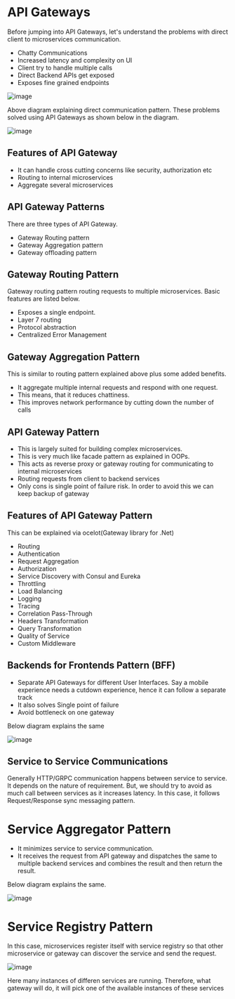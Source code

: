 # API Gateways

Before jumping into API Gateways, let's understand the problems with direct client to microservices communication.

- Chatty Communications
- Increased latency and complexity on UI
- Client try to handle multiple calls
- Direct Backend APIs get exposed
- Exposes fine grained endpoints

![image](https://user-images.githubusercontent.com/3886381/159747826-d68c65a3-3072-45ca-906e-c77dd084da2d.png)

Above diagram explaining direct communication pattern. These problems solved using API Gateways as shown below in the diagram.

![image](https://user-images.githubusercontent.com/3886381/159748283-a96911a5-3533-47f8-b0ca-e6f4e4f0085f.png)

## Features of API Gateway

- It can handle cross cutting concerns like security, authorization etc
- Routing to internal microservices
- Aggregate several microservices

## API Gateway Patterns

There are three types of API Gateway.

- Gateway Routing pattern
- Gateway Aggregation pattern
- Gateway offloading pattern

## Gateway Routing Pattern

Gateway routing pattern routing requests to multiple microservices. Basic features are listed below.

- Exposes a single endpoint.
- Layer 7 routing
- Protocol abstraction
- Centralized Error Management

## Gateway Aggregation Pattern

This is similar to routing pattern explained above plus some added benefits.

- It aggregate multiple internal requests and respond with one request.
- This means, that it reduces chattiness.
- This improves network performance by cutting down the number of calls

## API Gateway Pattern

- This is largely suited for building complex microservices.
- This is very much like facade pattern as explained in OOPs.
- This acts as reverse proxy or gateway routing for communicating to internal microservices
- Routing requests from client to backend services
- Only cons is single point of failure risk. In order to avoid this we can keep backup of gateway 

## Features of API Gateway Pattern

This can be explained via ocelot(Gateway library for .Net)
- Routing
- Authentication
- Request Aggregation
- Authorization
- Service Discovery with Consul and Eureka
- Throttling
- Load Balancing
- Logging
- Tracing
- Correlation Pass-Through
- Headers Transformation
- Query Transformation
- Quality of Service
- Custom Middleware

## Backends for Frontends Pattern (BFF)

- Separate API Gateways for different User Interfaces. Say a mobile experience needs a cutdown experience, hence it can follow a separate track
- It also solves Single point of failure
- Avoid bottleneck on one gateway

Below diagram explains the same

![image](https://user-images.githubusercontent.com/3886381/159757397-1a9bdaae-a4d9-4ea6-9fcd-276e711859eb.png)

## Service to Service Communications

Generally HTTP/GRPC communication happens between service to service. It depends on the nature of requirement. But, we should try to avoid as much call between services as it increases latency. In this case, it follows Request/Response sync messaging pattern.

# Service Aggregator Pattern

- It minimizes service to service communication.
- It receives the request from API gateway and dispatches the same to multiple backend services and combines the result and then return the result.

Below diagram explains the same.

![image](https://user-images.githubusercontent.com/3886381/159760544-8e248c25-e996-41df-a7ed-c3309f6b7c0d.png)

# Service Registry Pattern

In this case, microservices register itself with service registry so that other microservice or gateway can discover the service and send the request.

![image](https://user-images.githubusercontent.com/3886381/160130756-75396616-760a-40b5-bc49-de5f4db9651b.png)

Here many instances of differen services are running. Therefore, what gateway will do, it will pick one of the available instances of these services 